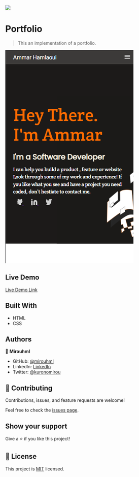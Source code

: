 ![](https://img.shields.io/badge/Microverse-blueviolet)

# Portfolio

> This an implementation of a portfolio.

![screenshot](./src/screenshot.png)

## Live Demo

[Live Demo Link](https://mirouhml.github.io/page1/index.html)

## Built With

- HTML
- CSS

## Authors

👤 **Mirouhml**

- GitHub: [@mirouhml](https://github.com/mirouhml)
- LinkedIn: [LinkedIn](https://www.linkedin.com/in/ammar-hamlaoui-514909189/)
- Twitter: [@kuronomirou](https://twitter.com/kuronomirou)


## 🤝 Contributing

Contributions, issues, and feature requests are welcome!

Feel free to check the [issues page](../../issues/).

## Show your support

Give a ⭐️ if you like this project!

## 📝 License

This project is [MIT](./MIT.md) licensed.
